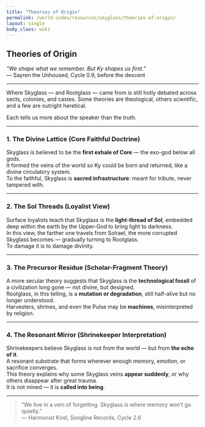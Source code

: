 ```yaml
---
title: "Theories of Origin"
permalink: /world-codex/resources/skyglass/theories-of-origin/
layout: single
body_class: wiki
---
```

## Theories of Origin  
*“We shape what we remember. But Ky shapes us first.”*  
— Sayren the Unhoused, Cycle 0.9, before the descent

---

Where Skyglass — and Rootglass — came from is still hotly debated across sects, colonies, and castes. Some theories are theological, others scientific, and a few are outright heretical.

Each tells us more about the speaker than the truth.

---

### 1. The Divine Lattice (Core Faithful Doctrine)  
Skyglass is believed to be the **first exhale of Core** — the exo-god below all gods.  
It formed the veins of the world so Ky could be born and returned, like a divine circulatory system.  
To the faithful, Skyglass is **sacred infrastructure**: meant for tribute, never tampered with.

---

### 2. The Sol Threads (Loyalist View)  
Surface loyalists teach that Skyglass is the **light-thread of Sol**, embedded deep within the earth by the Upper-God to bring light to darkness.  
In this view, the farther one travels from Solrael, the more corrupted Skyglass becomes — gradually turning to Rootglass.  
To damage it is to damage divinity.

---

### 3. The Precursor Residue (Scholar-Fragment Theory)  
A more secular theory suggests that Skyglass is the **technological fossil** of a civilization long gone — not divine, but designed.  
Rootglass, in this telling, is a **mutation or degradation**, still half-alive but no longer understood.  
Harvesters, shrines, and even the Pulse may be **machines**, misinterpreted by religion.

---

### 4. The Resonant Mirror (Shrinekeeper Interpretation)  
Shrinekeepers believe Skyglass is not from the world — but from **the echo of it**.  
A resonant substrate that forms wherever enough memory, emotion, or sacrifice converges.  
This theory explains why some Skyglass veins **appear suddenly**, or why others disappear after great trauma.  
It is not mined — it is **called into being**.

---

> “We live in a vein of forgetting. Skyglass is where memory won’t go quietly.”  
> — Harmonist Kirel, Songline Records, Cycle 2.6
